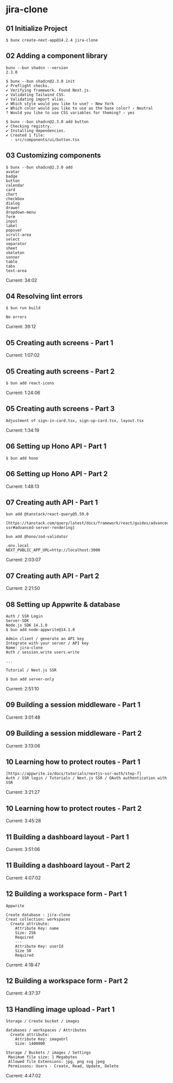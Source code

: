 # jira-clone

## 01 Initialize Project

```
$ bunx create-next-app@14.2.4 jira-clone
```

## 02 Adding a component library

```
bunx --bun shadcn --version
2.3.0

$ bunx --bun shadcn@2.3.0 init
✔ Preflight checks.
✔ Verifying framework. Found Next.js.
✔ Validating Tailwind CSS.
✔ Validating import alias.
✔ Which style would you like to use? › New York
✔ Which color would you like to use as the base color? › Neutral
? Would you like to use CSS variables for theming? › yes

$ bunx --bun shadcn@2.3.0 add button
✔ Checking registry.
✔ Installing dependencies.
✔ Created 1 file:
  - src/components/ui/button.tsx
```

## 03 Customizing components

```
$ bunx --bun shadcn@2.3.0 add
avatar
badge
button
calendar
card
chart
checkbox
dialog
drawer
dropdown-menu
form
input
label
popover
scroll-area
select
separator
sheet
skeleton
sonner
table
tabs
text-area
```

Current: 34:02

## 04 Resolving lint errors

```
$ bun run build

No errors
```

Current: 39:12

## 05 Creating auth screens - Part 1

Current: 1:07:02

## 05 Creating auth screens - Part 2

```
$ bun add react-icons
```

Current: 1:24:06

## 05 Creating auth screens - Part 3

```
Adjustment of sign-in-card.tsx, sign-up-card.tsx, layout.tsx
```

Current: 1:34:19

## 06 Setting up Hono API - Part 1

```
$ bun add hono
```

## 06 Setting up Hono API - Part 2

Current: 1:48:13

## 07 Creating auth API - Part 1

```
bun add @tanstack/react-query@5.59.0

[https://tanstack.com/query/latest/docs/framework/react/guides/advanced-ssr#advanced-server-rendering]

bun add @hono/zod-validator

.env.local
NEXT_PUBLIC_APP_URL=http://localhost:3000
```

Current: 2:03:07

## 07 Creating auth API - Part 2

Current: 2:21:50

## 08 Setting up Appwrite & database

```
Auth / SSR Login
Server-SDK
Node.js SDK 14.1.0
$ bun add node-appwrite@14.1.0

Admin client / generate an API key
Integrate with your server / API key
Name: jira-clone
Auth / session.write users.write

...

Tutorial / Next.js SSR

$ bun add server-only

```

Current: 2:51:10

## 09 Building a session middleware - Part 1

Current: 3:01:48

## 09 Building a session middleware - Part 2

Current: 3:13:06

## 10 Learning how to protect routes - Part 1

```
[https://appwrite.io/docs/tutorials/nextjs-ssr-auth/step-7]
Auth / SSR login / Tutorials / Next.js SSR / OAuth authentication with SSR
```

Current: 3:21:27

## 10 Learning how to protect routes - Part 2

Current: 3:45:28

## 11 Building a dashboard layout - Part 1

Current: 3:51:06

## 11 Building a dashboard layout - Part 2

Current: 4:07:02

## 12 Building a workspace form - Part 1

```
Appwrite

Create database : jira-clone
Creat collection: workspaces
  Create attribute:
    Attribute Key: name
    Size: 256
    Required
    ---
    Attribute Key: userId
    Size 50
    Required
```

Current: 4:18:47

## 12 Building a workspace form - Part 2

Current: 4:37:37

## 13 Handling image upload - Part 1

```
Storage / Create bucket / images

databases / workspaces / Attributes
  Create attribute:
    Attribute Key: imageUrl
    Size: 1400000

Storage / Buckets / images / Settings
 Maximum file size: 1 Megabytes
 Allowed file Extensions: jpg, png svg jpeg
 Permissons: Users - Create, Read, Update, Delete
```

Current: 4:47:02

